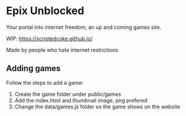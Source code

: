 # Epix Unblocked
Your portal into internet freedom, an up and coming games site.

WIP: https://scriptedcoke.github.io/

Made by people who hate internet restrictions

## Adding games
Follow the steps to add a game:
1. Create the game folder under public/games
2. Add the index.html and thumbnail image, png prefered
3. Change the data/games.js folder so the game shows on the website
